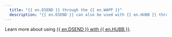 ```yaml
---
  title: "{{ en.DSEND }} through the {{ en.WAPP }}"
  description: "{{ en.DSEND }} can also be used with {{ en.HUBB }} through the {{ en.WAPP }}."
---
```

Learn more about using [{{ en.DSEND }} with {{ en.HUBB }}](/hub/send/).